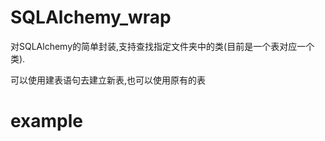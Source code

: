 # SQLAlchemy_wrap
对SQLAlchemy的简单封装,支持查找指定文件夹中的类(目前是一个表对应一个类).

可以使用建表语句去建立新表,也可以使用原有的表
# example
```

```